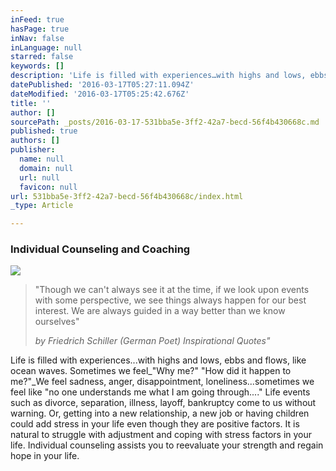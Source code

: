```yaml
---
inFeed: true
hasPage: true
inNav: false
inLanguage: null
starred: false
keywords: []
description: 'Life is filled with experiences…with highs and lows, ebbs and flows, like ocean waves. Sometimes we feel“Why me?” “How did it happen to me?”We feel sadness, anger, disappointment, loneliness…sometimes we feel like “no one understands me what I am going through….” Life events such as divorce, separation, illness, layoff, bankruptcy come to us without warning. Or, getting into a new relationship, a new job or having children could add stress in your life even though they are positive factors. It is natural to struggle with adjustment and coping with stress factors in your life. Individual counseling assists you to reevaluate your strength and regain hope in your life.'
datePublished: '2016-03-17T05:27:11.094Z'
dateModified: '2016-03-17T05:25:42.676Z'
title: ''
author: []
sourcePath: _posts/2016-03-17-531bba5e-3ff2-42a7-becd-56f4b430668c.md
published: true
authors: []
publisher:
  name: null
  domain: null
  url: null
  favicon: null
url: 531bba5e-3ff2-42a7-becd-56f4b430668c/index.html
_type: Article

---
```

### Individual Counseling and Coaching
![](https://the-grid-user-content.s3-us-west-2.amazonaws.com/cb334a56-ffe8-4350-b918-0262225dde0c.png)

> "Though we can't always see it at the time, if we look upon events with some perspective, we see things always happen for our best interest. We are always guided in a way better than we know ourselves"
> 
> _by Friedrich Schiller (German Poet) Inspirational Quotes"_

Life is filled with experiences...with highs and lows, ebbs and flows, like ocean waves. Sometimes we feel_"Why me?" "How did it happen to me?"_We feel sadness, anger, disappointment, loneliness...sometimes we feel like "no one understands me what I am going through...." Life events such as divorce, separation, illness, layoff, bankruptcy come to us without warning. Or, getting into a new relationship, a new job or having children could add stress in your life even though they are positive factors. It is natural to struggle with adjustment and coping with stress factors in your life. Individual counseling assists you to reevaluate your strength and regain hope in your life.